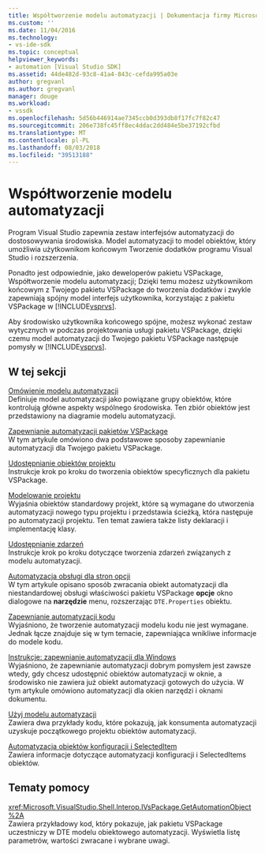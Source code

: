 ```yaml
---
title: Współtworzenie modelu automatyzacji | Dokumentacja firmy Microsoft
ms.custom: ''
ms.date: 11/04/2016
ms.technology:
- vs-ide-sdk
ms.topic: conceptual
helpviewer_keywords:
- automation [Visual Studio SDK]
ms.assetid: 44de482d-93c8-41a4-843c-cefda995a03e
author: gregvanl
ms.author: gregvanl
manager: douge
ms.workload:
- vssdk
ms.openlocfilehash: 5d56b446914ae7345ccb0d393db8f17fc7f82c47
ms.sourcegitcommit: 206e738fc45ff8ec4ddac2dd484e5be37192cfbd
ms.translationtype: MT
ms.contentlocale: pl-PL
ms.lasthandoff: 08/03/2018
ms.locfileid: "39513188"
---
```

# <a name="contribute-to-the-automation-model"></a>Współtworzenie modelu automatyzacji
Program Visual Studio zapewnia zestaw interfejsów automatyzacji do dostosowywania środowiska. Model automatyzacji to model obiektów, który umożliwia użytkownikom końcowym Tworzenie dodatków programu Visual Studio i rozszerzenia.  
  
 Ponadto jest odpowiednie, jako deweloperów pakietu VSPackage, Współtworzenie modelu automatyzacji; Dzięki temu możesz użytkownikom końcowym z Twojego pakietu VSPackage do tworzenia dodatków i zwykle zapewniają spójny model interfejs użytkownika, korzystając z pakietu VSPackage w [!INCLUDE[vsprvs](../../code-quality/includes/vsprvs_md.md)].  
  
 Aby środowisko użytkownika końcowego spójne, możesz wykonać zestaw wytycznych w podczas projektowania usługi pakietu VSPackage, dzięki czemu model automatyzacji do Twojego pakietu VSPackage następuje pomysły w [!INCLUDE[vsprvs](../../code-quality/includes/vsprvs_md.md)].  
  
## <a name="in-this-section"></a>W tej sekcji  
 [Omówienie modelu automatyzacji](../../extensibility/internals/automation-model-overview.md)  
 Definiuje model automatyzacji jako powiązane grupy obiektów, które kontrolują główne aspekty wspólnego środowiska. Ten zbiór obiektów jest przedstawiony na diagramie modelu automatyzacji.  
  
 [Zapewnianie automatyzacji pakietów VSPackage](../../extensibility/internals/providing-automation-for-vspackages.md)  
 W tym artykule omówiono dwa podstawowe sposoby zapewnianie automatyzacji dla Twojego pakietu VSPackage.  
  
 [Udostępnianie obiektów projektu](../../extensibility/internals/exposing-project-objects.md)  
 Instrukcje krok po kroku do tworzenia obiektów specyficznych dla pakietu VSPackage.  
  
 [Modelowanie projektu](../../extensibility/internals/project-modeling.md)  
 Wyjaśnia obiektów standardowy projekt, które są wymagane do utworzenia automatyzacji nowego typu projektu i przedstawia ścieżką, która następuje po automatyzacji projektu. Ten temat zawiera także listy deklaracji i implementację klasy.  
  
 [Udostępnianie zdarzeń](../../extensibility/internals/exposing-events-in-the-visual-studio-sdk.md)  
 Instrukcje krok po kroku dotyczące tworzenia zdarzeń związanych z modelu automatyzacji.  
  
 [Automatyzacja obsługi dla stron opcji](../../extensibility/internals/automation-support-for-options-pages.md)  
 W tym artykule opisano sposób zwracania obiekt automatyzacji dla niestandardowej obsługi właściwości pakietu VSPackage **opcje** okno dialogowe na **narzędzie** menu, rozszerzając `DTE.Properties` obiektu.  
  
 [Zapewnianie automatyzacji kodu](../../extensibility/internals/providing-automation-for-code.md)  
 Wyjaśniono, że tworzenie automatyzacji modelu kodu nie jest wymagane. Jednak łącze znajduje się w tym temacie, zapewniająca wnikliwe informacje do modele kodu.  
  
 [Instrukcje: zapewnianie automatyzacji dla Windows](../../extensibility/internals/how-to-provide-automation-for-windows.md)  
 Wyjaśniono, że zapewnianie automatyzacji dobrym pomysłem jest zawsze wtedy, gdy chcesz udostępnić obiektów automatyzacji w oknie, a środowisko nie zawiera już obiekt automatyzacji gotowych do użycia. W tym artykule omówiono automatyzacji dla okien narzędzi i oknami dokumentu.  
  
 [Użyj modelu automatyzacji](../../extensibility/internals/using-the-automation-model.md)  
 Zawiera dwa przykłady kodu, które pokazują, jak konsumenta automatyzacji uzyskuje początkowego projektu obiektów automatyzacji.  
  
 [Automatyzacja obiektów konfiguracji i SelectedItem](../../extensibility/internals/automation-for-configuration-and-selecteditem-objects.md)  
 Zawiera informacje dotyczące automatyzacji konfiguracji i SelectedItems obiektów.  
  
## <a name="reference"></a>Tematy pomocy  
 <xref:Microsoft.VisualStudio.Shell.Interop.IVsPackage.GetAutomationObject%2A>  
 Zawiera przykładowy kod, który pokazuje, jak pakietu VSPackage uczestniczy w DTE modelu obiektowego automatyzacji. Wyświetla listę parametrów, wartości zwracane i wybrane uwagi.  
  
